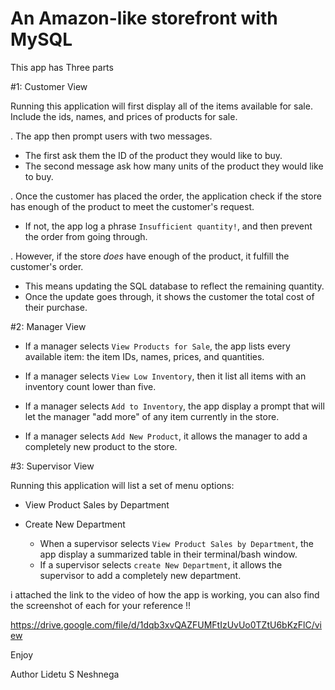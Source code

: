# An Amazon-like storefront with  MySQL

This app has Three parts

 #1: Customer View 

   Running this application will first display all of the items available for sale. 
   Include the ids, names, and prices of products for sale.

. The app  then prompt users with two messages.

   * The first  ask them the ID of the product they would like to buy.
   * The second message  ask how many units of the product they would like to buy.

. Once the customer has placed the order, the application  check if the store has enough of the product to meet the customer's request.

   * If not, the app log a phrase  `Insufficient quantity!`, and then prevent the order from going through.

. However, if the store _does_ have enough of the product, it fulfill the customer's order.
   * This means updating the SQL database to reflect the remaining quantity.
   * Once the update goes through, it shows the customer the total cost of their purchase.


 #2: Manager View
 
  * If a manager selects `View Products for Sale`, the app lists every available item: the item IDs, names, prices, and quantities.

  * If a manager selects `View Low Inventory`, then it  list all items with an inventory count lower than five.

  * If a manager selects `Add to Inventory`, the app display a prompt that will let the manager "add more" of any item currently in the store.

  * If a manager selects `Add New Product`, it  allows the manager to add a completely new product to the store.

  #3: Supervisor View

   Running this application will list a set of menu options:

   * View Product Sales by Department
   
   * Create New Department

      * When a supervisor selects `View Product Sales by Department`, the app  display a summarized table in their terminal/bash window.
      * If a supervisor selects `create New Department`, it  allows the supervisor to add a completely new department.


i attached the link to the video of how the app is working, you can also find the screenshot of each for your reference !!

https://drive.google.com/file/d/1dqb3xvQAZFUMFtIzUvUo0TZtU6bKzFlC/view

Enjoy

Author Lidetu S Neshnega
